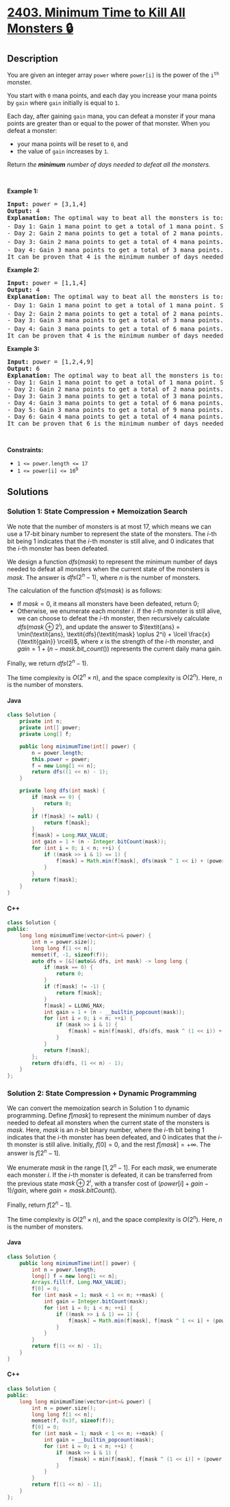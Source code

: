 # [2403. Minimum Time to Kill All Monsters 🔒](https://leetcode.com/problems/minimum-time-to-kill-all-monsters)


## Description


<p>You are given an integer array <code>power</code> where <code>power[i]</code> is the power of the <code>i<sup>th</sup></code> monster.</p>

<p>You start with <code>0</code> mana points, and each day you increase your mana points by <code>gain</code> where <code>gain</code> initially is equal to <code>1</code>.</p>

<p>Each day, after gaining <code>gain</code> mana, you can defeat a monster if your mana points are greater than or equal to the power of that monster. When you defeat a monster:</p>

<ul>
	<li>your mana points will be reset to <code>0</code>, and</li>
	<li>the value of <code>gain</code> increases by <code>1</code>.</li>
</ul>

<p>Return <em>the <strong>minimum</strong> number of days needed to defeat all the monsters.</em></p>

<p>&nbsp;</p>
<p><strong class="example">Example 1:</strong></p>

<pre>
<strong>Input:</strong> power = [3,1,4]
<strong>Output:</strong> 4
<strong>Explanation:</strong> The optimal way to beat all the monsters is to:
- Day 1: Gain 1 mana point to get a total of 1 mana point. Spend all mana points to kill the 2<sup>nd</sup> monster.
- Day 2: Gain 2 mana points to get a total of 2 mana points.
- Day 3: Gain 2 mana points to get a total of 4 mana points. Spend all mana points to kill the 3<sup>rd</sup> monster.
- Day 4: Gain 3 mana points to get a total of 3 mana points. Spend all mana points to kill the 1<sup>st</sup> monster.
It can be proven that 4 is the minimum number of days needed. 
</pre>

<p><strong class="example">Example 2:</strong></p>

<pre>
<strong>Input:</strong> power = [1,1,4]
<strong>Output:</strong> 4
<strong>Explanation:</strong> The optimal way to beat all the monsters is to:
- Day 1: Gain 1 mana point to get a total of 1 mana point. Spend all mana points to kill the 1<sup>st</sup> monster.
- Day 2: Gain 2 mana points to get a total of 2 mana points. Spend all mana points to kill the 2<sup>nd</sup> monster.
- Day 3: Gain 3 mana points to get a total of 3 mana points.
- Day 4: Gain 3 mana points to get a total of 6 mana points. Spend all mana points to kill the 3<sup>rd</sup> monster.
It can be proven that 4 is the minimum number of days needed. 
</pre>

<p><strong class="example">Example 3:</strong></p>

<pre>
<strong>Input:</strong> power = [1,2,4,9]
<strong>Output:</strong> 6
<strong>Explanation:</strong> The optimal way to beat all the monsters is to:
- Day 1: Gain 1 mana point to get a total of 1 mana point. Spend all mana points to kill the 1st monster.
- Day 2: Gain 2 mana points to get a total of 2 mana points. Spend all mana points to kill the 2nd monster.
- Day 3: Gain 3 mana points to get a total of 3 mana points.
- Day 4: Gain 3 mana points to get a total of 6 mana points.
- Day 5: Gain 3 mana points to get a total of 9 mana points. Spend all mana points to kill the 4th monster.
- Day 6: Gain 4 mana points to get a total of 4 mana points. Spend all mana points to kill the 3rd monster.
It can be proven that 6 is the minimum number of days needed.
</pre>

<p>&nbsp;</p>
<p><strong>Constraints:</strong></p>

<ul>
	<li><code>1 &lt;= power.length &lt;= 17</code></li>
	<li><code>1 &lt;= power[i] &lt;= 10<sup>9</sup></code></li>
</ul>


## Solutions


### Solution 1: State Compression + Memoization Search

We note that the number of monsters is at most $17$, which means we can use a 17-bit binary number to represent the state of the monsters. The $i$-th bit being $1$ indicates that the $i$-th monster is still alive, and $0$ indicates that the $i$-th monster has been defeated.

We design a function $\textit{dfs}(\textit{mask})$ to represent the minimum number of days needed to defeat all monsters when the current state of the monsters is $\textit{mask}$. The answer is $\textit{dfs}(2^n - 1)$, where $n$ is the number of monsters.

The calculation of the function $\textit{dfs}(\textit{mask})$ is as follows:

-   If $\textit{mask} = 0$, it means all monsters have been defeated, return $0$;
-   Otherwise, we enumerate each monster $i$. If the $i$-th monster is still alive, we can choose to defeat the $i$-th monster, then recursively calculate $\textit{dfs}(\textit{mask} \oplus 2^i)$, and update the answer to $\textit{ans} = \min(\textit{ans}, \textit{dfs}(\textit{mask} \oplus 2^i) + \lceil \frac{x}{\textit{gain}} \rceil)$, where $x$ is the strength of the $i$-th monster, and $\textit{gain} = 1 + (n - \textit{mask}.\textit{bit\_count}())$ represents the current daily mana gain.

Finally, we return $\textit{dfs}(2^n - 1)$.

The time complexity is $O(2^n \times n)$, and the space complexity is $O(2^n)$. Here, $n$ is the number of monsters.


#### Java

```java
class Solution {
    private int n;
    private int[] power;
    private Long[] f;

    public long minimumTime(int[] power) {
        n = power.length;
        this.power = power;
        f = new Long[1 << n];
        return dfs((1 << n) - 1);
    }

    private long dfs(int mask) {
        if (mask == 0) {
            return 0;
        }
        if (f[mask] != null) {
            return f[mask];
        }
        f[mask] = Long.MAX_VALUE;
        int gain = 1 + (n - Integer.bitCount(mask));
        for (int i = 0; i < n; ++i) {
            if ((mask >> i & 1) == 1) {
                f[mask] = Math.min(f[mask], dfs(mask ^ 1 << i) + (power[i] + gain - 1) / gain);
            }
        }
        return f[mask];
    }
}
```

#### C++

```cpp
class Solution {
public:
    long long minimumTime(vector<int>& power) {
        int n = power.size();
        long long f[1 << n];
        memset(f, -1, sizeof(f));
        auto dfs = [&](auto&& dfs, int mask) -> long long {
            if (mask == 0) {
                return 0;
            }
            if (f[mask] != -1) {
                return f[mask];
            }
            f[mask] = LLONG_MAX;
            int gain = 1 + (n - __builtin_popcount(mask));
            for (int i = 0; i < n; ++i) {
                if (mask >> i & 1) {
                    f[mask] = min(f[mask], dfs(dfs, mask ^ (1 << i)) + (power[i] + gain - 1) / gain);
                }
            }
            return f[mask];
        };
        return dfs(dfs, (1 << n) - 1);
    }
};
```


### Solution 2: State Compression + Dynamic Programming

We can convert the memoization search in Solution 1 to dynamic programming. Define $f[\textit{mask}]$ to represent the minimum number of days needed to defeat all monsters when the current state of the monsters is $\textit{mask}$. Here, $\textit{mask}$ is an $n$-bit binary number, where the $i$-th bit being $1$ indicates that the $i$-th monster has been defeated, and $0$ indicates that the $i$-th monster is still alive. Initially, $f[0] = 0$, and the rest $f[\textit{mask}] = +\infty$. The answer is $f[2^n - 1]$.

We enumerate $\textit{mask}$ in the range $[1, 2^n - 1]$. For each $\textit{mask}$, we enumerate each monster $i$. If the $i$-th monster is defeated, it can be transferred from the previous state $\textit{mask} \oplus 2^i$, with a transfer cost of $(\textit{power}[i] + \textit{gain} - 1) / \textit{gain}$, where $\textit{gain} = \textit{mask}.\textit{bitCount}()$.

Finally, return $f[2^n - 1]$.

The time complexity is $O(2^n \times n)$, and the space complexity is $O(2^n)$. Here, $n$ is the number of monsters.


#### Java

```java
class Solution {
    public long minimumTime(int[] power) {
        int n = power.length;
        long[] f = new long[1 << n];
        Arrays.fill(f, Long.MAX_VALUE);
        f[0] = 0;
        for (int mask = 1; mask < 1 << n; ++mask) {
            int gain = Integer.bitCount(mask);
            for (int i = 0; i < n; ++i) {
                if ((mask >> i & 1) == 1) {
                    f[mask] = Math.min(f[mask], f[mask ^ 1 << i] + (power[i] + gain - 1) / gain);
                }
            }
        }
        return f[(1 << n) - 1];
    }
}
```

#### C++

```cpp
class Solution {
public:
    long long minimumTime(vector<int>& power) {
        int n = power.size();
        long long f[1 << n];
        memset(f, 0x3f, sizeof(f));
        f[0] = 0;
        for (int mask = 1; mask < 1 << n; ++mask) {
            int gain = __builtin_popcount(mask);
            for (int i = 0; i < n; ++i) {
                if (mask >> i & 1) {
                    f[mask] = min(f[mask], f[mask ^ (1 << i)] + (power[i] + gain - 1) / gain);
                }
            }
        }
        return f[(1 << n) - 1];
    }
};
```

